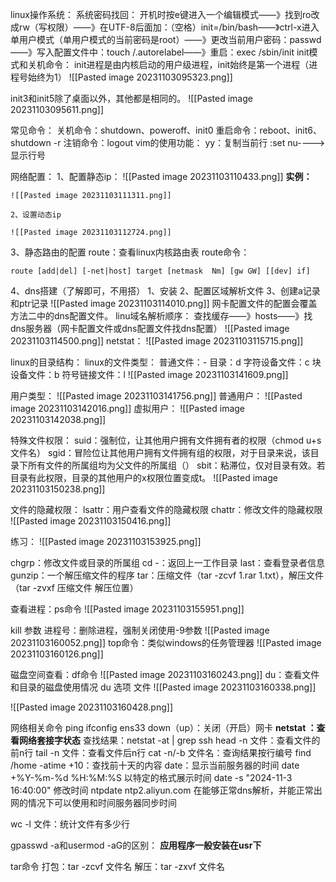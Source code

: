  

 linux操作系统：
	系统密码找回：
		开机时按e键进入一个编辑模式——》找到ro改成rw（写权限）——》在UTF-8后面加：（空格）init=/bin/bash——》ctrl-x进入单用户模式（单用户模式的当前密码是root）——》更改当前用户密码：passwd——》写入配置文件中：touch /.autorelabel——》重启：exec /sbin/init
	init模式和关机命令：
		init进程是由内核启动的用户级进程，init始终是第一个进程（进程号始终为1）
		![[Pasted image 20231103095323.png]]

init3和init5除了桌面以外，其他都是相同的。
![[Pasted image 20231103095611.png]]

常见命令：
	关机命令：shutdown、poweroff、init0
	重启命令：reboot、init6、shutdown -r
	注销命令：logout
vim的使用功能：
	yy：复制当前行
	:set nu---->显示行号

网络配置：
	1、配置静态ip：
	![[Pasted image 20231103110433.png]]
**实例：** 

	![[Pasted image 20231103111311.png]]

	2、设置动态ip
	
	![[Pasted image 20231103112724.png]]

3、静态路由的配置
route：查看linux内核路由表
route命令：
``` 
route [add|del] [-net|host] target [netmask  Nm] [gw GW] [[dev] if]
```
4、dns搭建（了解即可，不用搭）
	1、安装
	2、配置区域解析文件
	3、创建a记录和ptr记录
	![[Pasted image 20231103114010.png]]
网卡配置文件的配置会覆盖方法二中的dns配置文件。
linu域名解析顺序：
	查找缓存——》hosts——》找dns服务器（网卡配置文件或dns配置文件找dns配置）
	![[Pasted image 20231103114500.png]]
netstat：
![[Pasted image 20231103115715.png]]

linux的目录结构：
linux的文件类型：
	普通文件：-
	目录：d
	字符设备文件：c
	块设备文件：b
	符号链接文件：l
	![[Pasted image 20231103141609.png]]

用户类型：
	![[Pasted image 20231103141756.png]]
	普通用户：
	![[Pasted image 20231103142016.png]]
	虚拟用户：
	![[Pasted image 20231103142038.png]]


特殊文件权限：
	suid：强制位，让其他用户拥有文件拥有者的权限（chmod u+s   文件名）
	sgid：冒险位让其他用户拥有文件拥有组的权限，对于目录来说，该目录下所有文件的所属组均为父文件的所属组（）
	sbit：粘滞位，仅对目录有效。若目录有此权限，目录的其他用户的x权限位置变成t。
![[Pasted image 20231103150238.png]]

文件的隐藏权限：
	lsattr：用户查看文件的隐藏权限
	chattr：修改文件的隐藏权限
![[Pasted image 20231103150416.png]]


练习：
![[Pasted image 20231103153925.png]]


chgrp：修改文件或目录的所属组
cd -：返回上一工作目录
last：查看登录者信息
gunzip：一个解压缩文件的程序
tar：压缩文件（tar -zcvf  1.rar 1.txt），解压文件（tar -zvxf 压缩文件  解压位置）

查看进程：ps命令
![[Pasted image 20231103155951.png]]

kill  参数  进程号：删除进程，强制关闭使用-9参数
![[Pasted image 20231103160052.png]]
top命令：类似windows的任务管理器
![[Pasted image 20231103160126.png]]

磁盘空间查看：df命令
![[Pasted image 20231103160243.png]]
du：查看文件和目录的磁盘使用情况
	du 选项  文件
	![[Pasted image 20231103160338.png]]

![[Pasted image 20231103160428.png]]

网络相关命令
ping
ifconfig ens33 down（up）：关闭（开启）网卡
**netstat ：查看网络套接字状态** 查找结果：netstat -at  | grep  ssh
head -n 文件：查看文件的前n行
tail -n  文件：查看文件后n行
cat -n/-b 文件名：查询结果按行编号
find /home  -atime +10：查找前十天的内容
date：显示当前服务器的时间
	date +%Y-%m-%d %H:%M:%S  以特定的格式展示时间
	date -s "2024-11-3 16:40:00"   修改时间
	ntpdate ntp2.aliyun.com          在能够正常dns解析，并能正常出网的情况下可以使用和时间服务器同步时间


wc -l 文件：统计文件有多少行

gpasswd -a和usermod -aG的区别：
**应用程序一般安装在usr下**

tar命令
	打包：tar -zcvf  文件名
	解压：tar -zxvf  文件名

